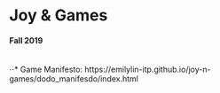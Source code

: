 # Joy & Games
#### Fall 2019
<br>
⋅⋅* Game Manifesto: https://emilylin-itp.github.io/joy-n-games/dodo_manifesdo/index.html
